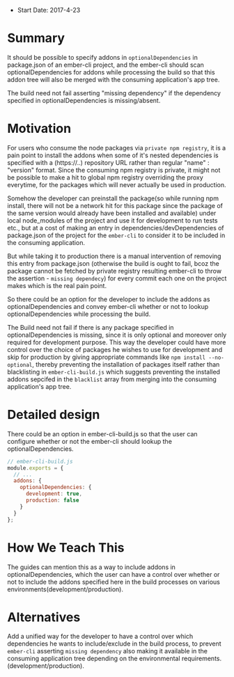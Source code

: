 - Start Date: 2017-4-23

# Summary

It should be possible to specify addons in `optionalDependencies` in package.json of an ember-cli project, and the ember-cli should scan optionalDependencies for addons while processing the build so that this addon tree will also be merged with the consuming application's app tree.

The build need not fail asserting "missing dependency" if the dependency specified in optionalDependencies is missing/absent.

# Motivation

For users who consume the node packages via `private npm registry`, it is a pain point to install the addons when some of it's nested dependencies is specified with a (https://..) repository URL rather than regular "name" : "version" format. Since the consuming npm registry is private, it might not be possible to make a hit to global npm registry overriding the proxy everytime, for the packages which will never actually be used in production.

Somehow the developer can preinstall the package(so while running npm install, there will not be a network hit for this package since the package of the same version would already have been installed and available) under local node_modules of the project and use it for development to run tests etc., but at a cost of making an entry in dependencies/devDependencies of package.json of the project for the `ember-cli` to consider it to be included in the consuming application. 

But while taking it to production there is a manual intervention of removing this entry from package.json (otherwise the build is ought to fail, bcoz the package cannot be fetched by private registry resulting ember-cli to throw the assertion - `missing dependecy`) for every commit each one on the project makes which is the real pain point.

So there could be an option for the developer to include the addons as optionalDependencies and convey ember-cli whether or not to lookup optionalDependencies while processing the build.

The Build need not fail if there is any package specified in optionalDependencies is missing, since it is only optional and moreover only required for development purpose. This way the developer could have more control over the choice of packages he wishes to use for development and skip for production by giving appropriate commands like `npm install --no-optional`, thereby preventing the installation of packages itself rather than blacklisting in `ember-cli-build.js` which suggests preventing the installed addons sepcifed in the `blacklist` array from merging into the consuming application's app tree.

# Detailed design

There could be an option in ember-cli-build.js so that the user can configure whether or not the ember-cli should lookup the optionalDependencies.

```js
// ember-cli-build.js
module.exports = {
  // ...
  addons: {
    optionalDependencies: {
      development: true,
      production: false
    }
  }
};
```
# How We Teach This

The guides can mention this as a way to include addons in optionalDependencies, which the user can have a control over whether or not to include the addons specified here in the build processes on various environments(development/production).

# Alternatives

Add a unified way for the developer to have a control over which dependencies he wants to include/exclude in the build process, to prevent `ember-cli` asserting `missing dependency` also making it available in the consuming application tree depending on the environmental requirements.(development/production).

